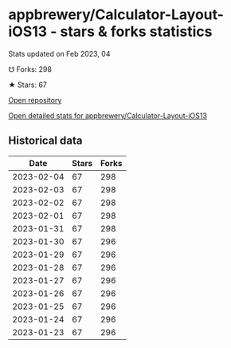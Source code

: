 # appbrewery/Calculator-Layout-iOS13 - stars & forks statistics

Stats updated on Feb 2023, 04

☋ Forks: 298

★ Stars: 67

[Open repository](https://github.com/appbrewery/Calculator-Layout-iOS13)

[Open detailed stats for appbrewery/Calculator-Layout-iOS13](https://reviewgithub.com/rep/appbrewery/Calculator-Layout-iOS13)

## Historical data
| Date | Stars | Forks |
|------|-------|-------|
| 2023-02-04 | 67 | 298 | 
| 2023-02-03 | 67 | 298 | 
| 2023-02-02 | 67 | 298 | 
| 2023-02-01 | 67 | 298 | 
| 2023-01-31 | 67 | 298 | 
| 2023-01-30 | 67 | 296 | 
| 2023-01-29 | 67 | 296 | 
| 2023-01-28 | 67 | 296 | 
| 2023-01-27 | 67 | 296 | 
| 2023-01-26 | 67 | 296 | 
| 2023-01-25 | 67 | 296 | 
| 2023-01-24 | 67 | 296 | 
| 2023-01-23 | 67 | 296 | 

